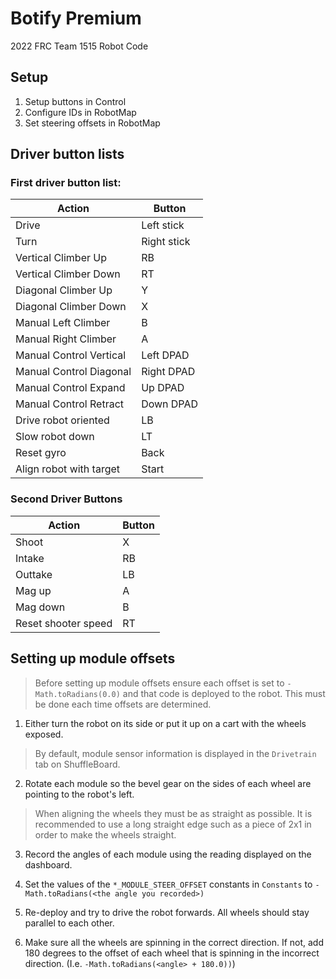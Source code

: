 # Botify Premium

2022 FRC Team 1515 Robot Code

## Setup
1. Setup buttons in Control
2. Configure IDs in RobotMap
3. Set steering offsets in RobotMap 

<!-- Temporary, fix when first driver configures -->

## Driver button lists 

### First driver button list:
| Action| Button |
| ------------- | ------------- |
| Drive | Left stick |
| Turn | Right stick |
| Vertical Climber Up | RB |
| Vertical Climber Down | RT |
| Diagonal Climber Up | Y |
| Diagonal Climber Down | X |
| Manual Left Climber | B |
| Manual Right Climber | A |
| Manual Control Vertical | Left DPAD |
| Manual Control Diagonal | Right DPAD |
| Manual Control Expand | Up DPAD |
| Manual Control Retract | Down DPAD |
| Drive robot oriented | LB |
| Slow robot down | LT |
| Reset gyro | Back |
| Align robot with target | Start |

### Second Driver Buttons
| Action| Button |
| ------------- | ------------- |
| Shoot | X |
| Intake | RB |
| Outtake | LB |
| Mag up | A |
| Mag down | B |
| Reset shooter speed | RT | 

## Setting up module offsets

> Before setting up module offsets ensure each offset is set to `-Math.toRadians(0.0)` and that code is deployed to the
> robot. This must be done each time offsets are determined.

1. Either turn the robot on its side or put it up on a cart with the wheels exposed.

> By default, module sensor information is displayed in the `Drivetrain` tab on ShuffleBoard.

2. Rotate each module so the bevel gear on the sides of each wheel are pointing to the robot's left.
> When aligning the wheels they must be as straight as possible. It is recommended to use a long straight edge such as
> a piece of 2x1 in order to make the wheels straight.

3. Record the angles of each module using the reading displayed on the dashboard.

4. Set the values of the `*_MODULE_STEER_OFFSET` constants in `Constants` to `-Math.toRadians(<the angle you recorded>)`
5. Re-deploy and try to drive the robot forwards. All wheels should stay parallel to each other.
6. Make sure all the wheels are spinning in the correct direction. If not, add 180 degrees to the offset of each wheel 
that is spinning in the incorrect direction. (I.e. `-Math.toRadians(<angle> + 180.0))`)
